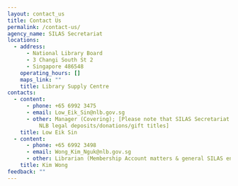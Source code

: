 ```yaml
---
layout: contact_us
title: Contact Us
permalink: /contact-us/
agency_name: SILAS Secretariat
locations:
  - address:
      - National Library Board
      - 3 Changi South St 2
      - Singapore 486548
    operating_hours: []
    maps_link: ""
    title: Library Supply Centre
contacts:
  - content:
      - phone: +65 6992 3475
      - email: Low_Eik_Sin@nlb.gov.sg
      - other: Manager (Covering); [Please note that SILAS Secretariat does not handle
          NLB legal deposits/donations/gift titles]
    title: Low Eik Sin
  - content:
      - phone: +65 6992 3498
      - email: Wong_Kim_Nguk@nlb.gov.sg
      - other: Librarian (Membership Account matters & general SILAS enquiries)
    title: Kim Wong
feedback: ""
---
```

